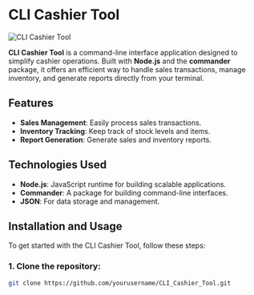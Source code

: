 # CLI Cashier Tool

![CLI Cashier Tool](https://i.ibb.co/HXXYprq/Capture.png)

**CLI Cashier Tool** is a command-line interface application designed to simplify cashier operations. Built with **Node.js** and the **commander** package, it offers an efficient way to handle sales transactions, manage inventory, and generate reports directly from your terminal.

## Features

- **Sales Management**: Easily process sales transactions.
- **Inventory Tracking**: Keep track of stock levels and items.
- **Report Generation**: Generate sales and inventory reports.

## Technologies Used

- **Node.js**: JavaScript runtime for building scalable applications.
- **Commander**: A package for building command-line interfaces.
- **JSON**: For data storage and management.

## Installation and Usage

To get started with the CLI Cashier Tool, follow these steps:

### 1. Clone the repository:

```bash
git clone https://github.com/yourusername/CLI_Cashier_Tool.git
